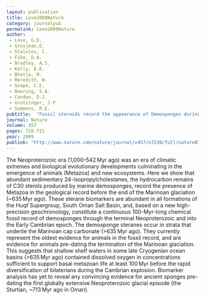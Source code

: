 ```yaml
---
layout: publication
title: Love2009Nature
category: journalpub
permalink: Love2009Nature
author: 
 - Love, G.D. 
 - Grosjean,E. 
 - Stalvies, C. 
 - Fike, D.A. 
 - Bradley, A.S. 
 - Kelly, A.E. 
 - Bhatia, M. 
 - Meredith, W. 
 - Snape, C.E. 
 - Bowring, S.A. 
 - Condon, D.J. 
 - Grotzinger, J.P. 
 - Summons, R.E. 
pubtitle:  "Fossil steroids record the appearance of Demosponges during the Cryogenian Period" 
journal: Nature 
volume: 457 
pages: 718-721 
year: 2009
publink: "http://www.nature.com/nature/journal/v457/n7230/full/nature07673.html"
---
```

The Neoproterozoic era (1,000–542 Myr ago) was an era of climatic extremes and biological evolutionary developments culminating in the emergence of animals (Metazoa) and new ecosystems. Here we show that abundant sedimentary 24-isopropylcholestanes, the hydrocarbon remains of C30 sterols produced by marine demosponges, record the presence of Metazoa in the geological record before the end of the Marinoan glaciation (~635 Myr ago). These sterane biomarkers are abundant in all formations of the Huqf Supergroup, South Oman Salt Basin, and, based on a new high-precision geochronology, constitute a continuous 100-Myr-long chemical fossil record of demosponges through the terminal Neoproterozoic and into the Early Cambrian epoch. The demosponge steranes occur in strata that underlie the Marinoan cap carbonate (>635 Myr ago). They currently represent the oldest evidence for animals in the fossil record, and are evidence for animals pre-dating the termination of the Marinoan glaciation. This suggests that shallow shelf waters in some late Cryogenian ocean basins (>635 Myr ago) contained dissolved oxygen in concentrations sufficient to support basal metazoan life at least 100 Myr before the rapid diversification of bilaterians during the Cambrian explosion. Biomarker analysis has yet to reveal any convincing evidence for ancient sponges pre-dating the first globally extensive Neoproterozoic glacial episode (the Sturtian, ~713 Myr ago in Oman).